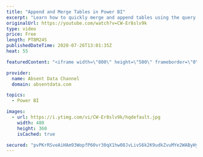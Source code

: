 ```yaml
---
title: "Append and Merge Tables in Power BI"
excerpt: "Learn how to quickly merge and append tables using the query editior in Power BI. Build models with multiple data sources. Contact me on LinkedIn: www.linkedin.com/in/gaelimholland"
originalUrl: https://youtube.com/watch?v=CW-Er8slv9k
type: video
price: Free
length: PT8M24S
publishedDateTime: 2020-07-26T13:01:35Z
heat: 55

featuredContent: "<iframe width=\"800\" height=\"500\" frameborder=\"0\" src=\"https://www.youtube.com/embed/CW-Er8slv9k\" allow=\"accelerometer; autoplay; encrypted-media; gyroscope; picture-in-picture\" allowfullscreen></iframe>"

provider:
  name: Absent Data Channel
  domain: absentdata.com

topics:
  - Power BI

images:
  - url: https://i.ytimg.com/vi/CW-Er8slv9k/hqdefault.jpg
    width: 480
    height: 360
    isCached: true

secured: "pvPKrRSveAiHAm93WopfP60vr30qX1hw08JvLivS6k2K9udkZvuMYe2WAByHy10TOKNpEPyAJM/BJzZdutKyhzCHNVwum/a1IcPHwfupTR0/KoQdeRyDdZi1+cQTH0cQ6QUC1yb79d8wB3WH8/Gij05HZKdXU4bhgSHaBIVcfFBl4F/KReQu4IHTmsRvYG7jS+2E5WHOMYGwNqYg2F7oNChDgffZsHihXtA5cR4SzIVOmKbFGNo9TKwl0UUgGnv/b+tU7XjbZqy3RTQUWlevsWwGBfxw3/2/HE+KXctYmDotFHCjncl+82EIhdRWFHT2wvdXLVg9hOULf4H3pVOdzRKwA24w5MOa1Z5FVO5cCb3xIgNlPTJfUnV2ctGko+eGN5FuFgfOxH6r2CuXtXwiSSPPowOKu1IfLHFsLRKqRko=;n/b5cn2zG+BbQX3WzutrZQ=="
---
```



